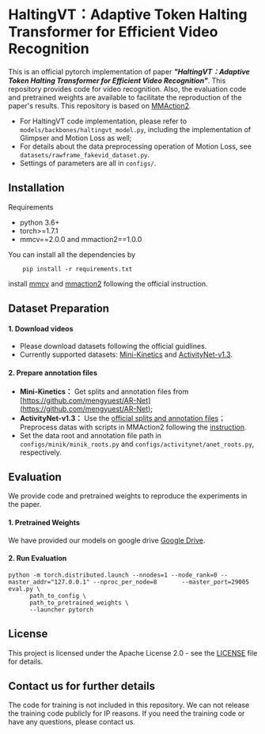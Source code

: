 # HaltingVT：Adaptive Token Halting Transformer for Efficient Video Recognition

This is an official pytorch implementation of paper **_"HaltingVT：Adaptive Token Halting Transformer for Efficient Video Recognition"_**. This repository provides code for video recognition. Also, the evaluation code and pretrained weights are available to facilitate the reproduction of the paper's results. This repository is based on [MMAction2](https://github.com/open-mmlab/mmaction2). 

- For HaltingVT code implementation, please refer to `models/backbones/haltingvt_model.py`, including the implementation of Glimpser and Motion Loss as well; 
- For details about the data preprocessing operation of Motion Loss, see `datasets/rawframe_fakevid_dataset.py`.
- Settings of parameters are all in `configs/`.


## Installation
Requirements
 + python 3.6+
 + torch>=1.7.1
 + mmcv==2.0.0 and mmaction2==1.0.0

You can install all the dependencies by 
```
    pip install -r requirements.txt
```
install [mmcv](https://github.com/open-mmlab/mmcv) and [mmaction2](https://github.com/open-mmlab/mmaction2) following the official instruction.


## Dataset Preparation

#### 1. Download videos
  + Please download datasets following the official guidlines.
  + Currently supported datasets: [Mini-Kinetics](https://www.deepmind.com/open-source/kinetics) and [ActivityNet-v1.3](http://activity-net.org/download.html).


#### 2. Prepare annotation files
  + **Mini-Kinetics：** Get splits and annotation files from [https://github.com/mengyuest/AR-Net](https://github.com/mengyuest/AR-Net);
  + **ActivityNet-v1.3：** Use the [official splits and annotation files](http://activity-net.org/download.html)；Preprocess datas with scripts in MMAction2 following the [instruction](tools/data/activitynet/README.md).
  + Set the data root and annotation file path in `configs/minik/minik_roots.py` and `configs/activitynet/anet_roots.py`, respectively.


## Evaluation
We provide code and pretrained weights to reproduce the experiments in the paper.

#### 1. Pretrained Weights
We have provided our models on google drive [Google Drive](https://drive.google.com/drive/folders/1ON9PGhGmvTz-y2Qb9mgbSTp54TChCajY?usp=sharing).

#### 2. Run Evaluation

```
python -m torch.distributed.launch --nnodes=1 --node_rank=0 --master_addr="127.0.0.1" --nproc_per_node=8       --master_port=29005 eval.py \
      path_to_config \
      path_to_pretrained_weights \
      --launcher pytorch
```

## License
This project is licensed under the Apache License 2.0 - see the [LICENSE](LICENSE) file for details.

## Contact us for further details
The code for training is not included in this repository. We can not release the training code publicly for IP reasons. If you need the training code or have any questions, please contact us.
